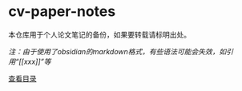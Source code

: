 # cv-paper-notes
本仓库用于个人论文笔记的备份，如果要转载请标明出处。

*注：由于使用了obsidian的markdown格式，有些语法可能会失效，如引用“[[xxx]]”等*

[查看目录](总览.md)